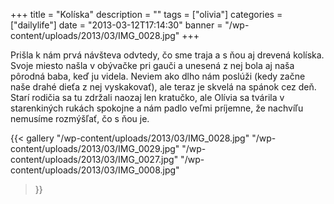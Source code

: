 +++
title = "Kolíska"
description = ""
tags = ["olivia"]
categories = ["dailylife"]
date = "2013-03-12T17:14:30"
banner = "/wp-content/uploads/2013/03/IMG_0028.jpg"
+++

Prišla k nám prvá návšteva odvtedy, čo sme traja a s ňou aj drevená kolíska. Svoje miesto našla v obývačke pri gauči a unesená z nej bola aj naša pôrodná baba, keď ju videla.
Neviem ako dlho nám poslúži (kedy začne naše drahé dieťa z nej vyskakovať), ale teraz je skvelá na
spánok cez deň. Starí rodičia sa tu zdržali naozaj len kratučko, ale Olívia sa tvárila v
starenkiných rukách spokojne a nám padlo veľmi príjemne, že nachvíľu nemusíme rozmýšľať, čo s ňou
je.

{{< gallery
    "/wp-content/uploads/2013/03/IMG_0028.jpg"
    "/wp-content/uploads/2013/03/IMG_0029.jpg"
    "/wp-content/uploads/2013/03/IMG_0027.jpg"
    "/wp-content/uploads/2013/03/IMG_0008.jpg"
>}}
